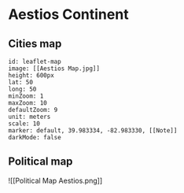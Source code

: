 # Aestios Continent
## Cities map

```leaflet 
id: leaflet-map 
image: [[Aestios Map.jpg]] 
height: 600px 
lat: 50 
long: 50 
minZoom: 1 
maxZoom: 10 
defaultZoom: 9 
unit: meters 
scale: 10 
marker: default, 39.983334, -82.983330, [[Note]] 
darkMode: false 
```

## Political map
![[Political Map Aestios.png]]
